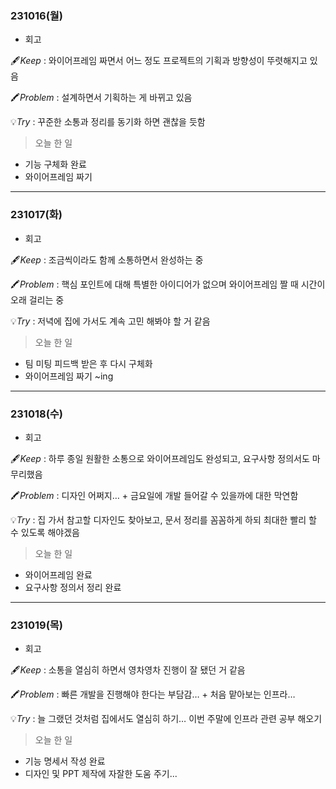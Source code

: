 ### 231016(월)
- 회고

🖋️*Keep* : 와이어프레임 짜면서 어느 정도 프로젝트의 기획과 방향성이 뚜렷해지고 있음

🖍️*Problem* : 설계하면서 기획하는 게 바뀌고 있음

💡*Try* :  꾸준한 소통과 정리를 동기화 하면 괜찮을 듯함

> 오늘 한 일

- 기능 구체화 완료
- 와이어프레임 짜기

---

### 231017(화)
- 회고

🖋️*Keep* : 조금씩이라도 함께 소통하면서 완성하는 중

🖍️*Problem* : 핵심 포인트에 대해 특별한 아이디어가 없으며 와이어프레임 짤 때 시간이 오래 걸리는 중

💡*Try* : 저녁에 집에 가서도 계속 고민 해봐야 할 거 같음

> 오늘 한 일
- 팀 미팅 피드백 받은 후 다시 구체화
- 와이어프레임 짜기 ~ing

---

### 231018(수)
- 회고

🖋️*Keep* : 하루 종일 원활한 소통으로 와이어프레임도 완성되고, 요구사항 정의서도 마무리했음

🖍️*Problem* : 디자인 어쩌지… + 금요일에 개발 들어갈 수 있을까에 대한 막연함

💡*Try* : 집 가서 참고할 디자인도 찾아보고, 문서 정리를 꼼꼼하게 하되 최대한 빨리 할 수 있도록 해야겠음

> 오늘 한 일
- 와이어프레임 완료
- 요구사항 정의서 정리 완료

---

### 231019(목)
- 회고

🖋️*Keep* : 소통을 열심히 하면서 영차영차 진행이 잘 됐던 거 같음

🖍️*Problem* : 빠른 개발을 진행해야 한다는 부담감… + 처음 맡아보는 인프라…

💡*Try* : 늘 그랬던 것처럼 집에서도 열심히 하기… 이번 주말에 인프라 관련 공부 해오기

> 오늘 한 일
- 기능 명세서 작성 완료
- 디자인 및 PPT 제작에 자잘한 도움 주기...